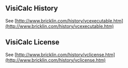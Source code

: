 VisiCalc History
---
See [http://www.bricklin.com/history/vcexecutable.htm](http://www.bricklin.com/history/vcexecutable.htm)

VisiCalc License
---
See [http://www.bricklin.com/history/vclicense.htm](http://www.bricklin.com/history/vclicense.htm)

